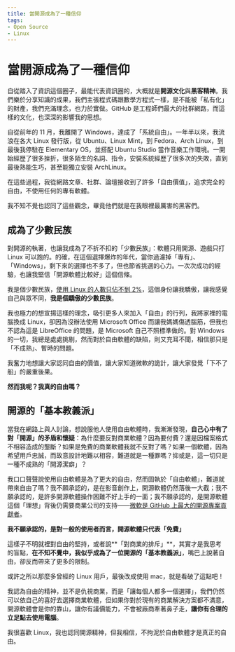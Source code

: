 ```yaml
---
title: 當開源成為了一種信仰
tags:
- Open Source
- Linux
---
```


# 當開源成為了一種信仰

自從踏入了資訊這個圈子，最能代表資訊圈的，大概就是**開源文化**與**黑客精神**。我們樂於分享知識的成果，我們主張程式碼跟數學方程式一樣，是不能被「私有化」的財產，我們充滿理念，也力於實做。GitHub 是工程師們最大的社群網路，而這樣的文化，也深深的影響我的思想。

自從前年的 11 月，我離開了 Windows，達成了「系統自由」。一年半以來，我流浪在各大 Linux 發行版，從 Ubuntu、Linux Mint，到 Fedora、Arch Linux，到最後我停駐在 Elementary OS，並搭配 Ubuntu Studio 當作音樂工作環境。一開始經歷了很多挫折，很多陌生的名詞、指令，安裝系統經歷了很多次的失敗，直到最後熟能生巧，甚至能獨立安裝 ArchLinux。

在這些過程，我從網路文章、社群、論壇接收到了許多「自由價值」，追求完全的自由，不使用任何的專有軟體。

我不知不覺也認同了這些觀念，畢竟他們就是在我眼裡最厲害的黑客們。

## 成為了少數民族

對開源的執著，也讓我成為了不折不扣的「少數民族」：軟體只用開源、遊戲只打 Linux 可以跑的。的確，在這個選擇爆炸的年代，當你過濾掉「專有」、「Windows」，剩下來的選擇也不多了，但也節省挑選的心力。一次次成功的經驗，也讓我堅信「開源軟體比較好」這個信條。

我是個少數民族，[使用 Linux 的人數只佔不到 2%](https://zh.wikipedia.org/zh-tw/%E6%93%8D%E4%BD%9C%E7%B3%BB%E7%BB%9F%E4%BD%BF%E7%94%A8%E4%BB%BD%E9%A2%9D#%E5%80%8B%E4%BA%BA%E9%9B%BB%E8%85%A6%E4%BD%9C%E6%A5%AD%E7%B3%BB%E7%B5%B1%E5%B8%82%E4%BD%94%E7%8E%87)，這個身份讓我驕傲，讓我感覺自己與眾不同，**我是個驕傲的少數民族**。

我也極力的想宣揚這樣的理念，吸引更多人來加入「自由」的行列，我將家裡的電腦換成 Linux，卻因為沒辦法使用 Microsoft Office 而讓我媽媽傷透腦筋，但我也不認為這是 LibreOffice 的問題，是 Microsoft 自己不照標準做的。對 Windows 的一切，我總是處處挑剔，然而對於自由軟體的缺陷，則又充耳不聞，相信那只是「不成熟」、暫時的問題。

我奮力地想讓大家認同自由的價值，讓大家知道微軟的詭計，讓大家發覺「下不了船」的嚴重後果。

**然而我呢？我真的自由嗎？**

## 開源的「基本教義派」

當我在網路上與人討論，想說服他人使用自由軟體時，我漸漸發現，**自己心中有了對「開源」的矛盾和懷疑**：為什麼要反對商業軟體？因為要付費？還是因檔案格式不相容造成的壟斷？如果是免費的商業軟體我就不反對了嗎？如果一個軟體，因為希望用戶忠誠，而故意設計地難以相容，難道就是一種罪嗎？抑或是，這一切只是一種不成熟的「開源潔癖」？

我口口聲聲說使用自由軟體是為了更大的自由，然而固執於「自由軟體」，難道就帶來自由了嗎？我不願承認的，是在影音創作上，開源軟體仍然落後一大截；我不願承認的，是許多開源軟體操作困難不好上手的一面；我不願承認的，是開源軟體這個「理想」背後仍需要商業公司的支持——[微軟是 GitHub 上最大的開源專案貢獻者](https://octoverse.github.com/projects)。

**我不願承認的，是對一般的使用者而言，開源軟體只代表「免費」**

這樣子不明就裡對自由的堅持，或者說**「對商業的排斥」**，其實才是我思考的盲點，**在不知不覺中，我似乎成為了一位開源的「基本教義派」**，嘴巴上說著自由，卻反而帶來了更多的限制。

或許之所以那麼多曾經的 Linux 用戶，最後改成使用 mac，就是看破了這點吧！

我認為自由的精神，並不是仇視商業，而是「讓每個人都多一個選擇」，我們仍然可以依自己的喜好去選擇商業軟體，但如果你對於現有的商業解決方案都不滿意，開源軟體會是你的靠山，讓你有議價能力，不會被廠商牽著鼻子走，**讓你有合理的立足點去使用電腦**。

我很喜歡 Linux，我也認同開源精神，但我相信，不拘泥於自由軟體才是真正的自由。